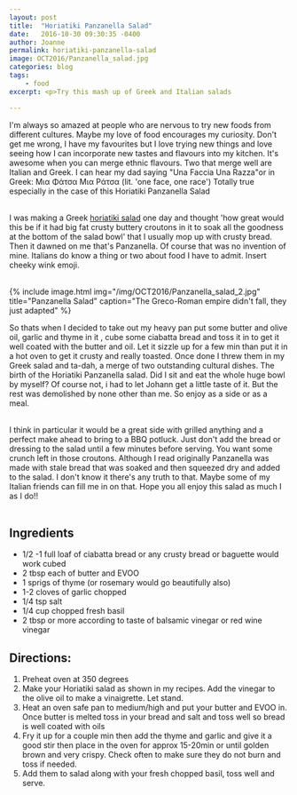 ```yaml
---
layout: post
title:  "Horiatiki Panzanella Salad"
date:   2016-10-30 09:30:35 -0400
author: Joanne
permalink: horiatiki-panzanella-salad
image: OCT2016/Panzanella_salad.jpg
categories: blog
tags:
    - food
excerpt: <p>Try this mash up of Greek and Italian salads

---
```

I'm always so amazed at people who are nervous to try new foods from different cultures.  Maybe my love of food encourages my curiosity.  Don't get me wrong, I have my favourites but I love trying new things and love seeing how I can incorporate new tastes and flavours into my kitchen.  It's awesome when you can merge ethnic flavours.  Two that merge well are Italian and Greek.   I can hear my dad saying "Una Faccia Una Razza"or in Greek: Μια Φάτσα Μια Ράτσα (lit. 'one face, one race')
Totally true especially in the case of this Horiatiki Panzanella Salad
<br><br>

I was making a Greek [horiatiki salad](http://oliveandmango.com/village-salad) one day and thought 'how great would this be if it had big fat crusty buttery croutons in it to soak all the goodness at the bottom of the salad bowl' that I usually mop up with crusty bread.  Then it dawned on me that's Panzanella.  Of course that was no invention of mine.  Italians do know a thing or two about food I have to admit. Insert cheeky wink emoji.
<br><br>

{% include image.html
            img="/img/OCT2016/Panzanella_salad_2.jpg"
            title="Panzanella Salad"
            caption="The Greco-Roman empire didn't fall, they just adapted" %}

So thats when I decided to take out my heavy pan put some butter and olive oil, garlic and thyme in it , cube some ciabatta bread and toss it in to get it well coated with the butter and oil.  Let it sizzle up for a few min than put it in a hot oven to get it crusty and really toasted.  Once done I threw them in my Greek salad and ta-dah, a merge of two outstanding cultural dishes.  The birth of the Horiatiki Panzanella salad. Did I sit and eat the whole huge bowl by myself? Of course not, i had to let Johann get a little taste of it.  But the rest was demolished by none other than me.  So enjoy as a side or as a meal.  
<br>

I think in particular it would be a great side with grilled anything and a perfect make ahead to bring to a BBQ potluck. Just don't add the bread or dressing to the salad until a few minutes before serving.   You want some crunch left in those croutons.  Although I read originally Panzanella was made with stale bread that was soaked and then squeezed dry and added to the salad.  I don't know it there's any truth to that. Maybe some of my Italian friends can fill me in on that.
Hope you all enjoy this salad as much I as I do!!
<br><br>

## Ingredients
* 1/2 -1 full loaf of ciabatta bread or any crusty bread or baguette would work cubed
* 2 tbsp each of butter and EVOO
* 1 sprigs of thyme (or rosemary would go beautifully also)
* 1-2 cloves of garlic chopped
* 1/4 tsp salt
* 1/4 cup chopped fresh basil
* 2 tbsp or more according to taste of balsamic vinegar or red wine vinegar

## Directions:
1.  Preheat oven at 350 degrees
2. Make your Horiatiki salad as shown in my recipes.  Add the vinegar to the olive oil to make a vinaigrette.  Let stand.
3. Heat an oven safe pan to medium/high and put your butter and EVOO in.  Once butter is melted toss in your bread and salt and toss well so bread is well coated with oils
4. Fry it up for a couple min then add the thyme and garlic and give it a good stir then place in the oven for approx 15-20min or until golden brown and very crispy.  Check often to make sure they do not burn and toss if needed.  
5. Add them to salad along with your fresh chopped basil, toss well and serve.
